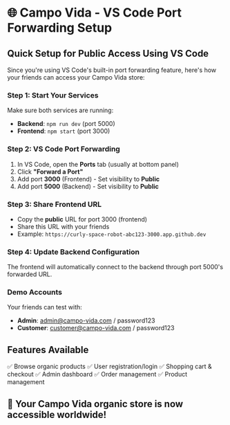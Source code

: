 # 🌐 Campo Vida - VS Code Port Forwarding Setup

## Quick Setup for Public Access Using VS Code

Since you're using VS Code's built-in port forwarding feature, here's how your friends can access your Campo Vida store:

### Step 1: Start Your Services
Make sure both services are running:
- **Backend**: `npm run dev` (port 5000)
- **Frontend**: `npm start` (port 3000)

### Step 2: VS Code Port Forwarding
1. In VS Code, open the **Ports** tab (usually at bottom panel)
2. Click **"Forward a Port"** 
3. Add port **3000** (Frontend) - Set visibility to **Public**
4. Add port **5000** (Backend) - Set visibility to **Public**

### Step 3: Share Frontend URL
- Copy the **public** URL for port 3000 (frontend)
- Share this URL with your friends
- Example: `https://curly-space-robot-abc123-3000.app.github.dev`

### Step 4: Update Backend Configuration
The frontend will automatically connect to the backend through port 5000's forwarded URL.

### Demo Accounts
Your friends can test with:
- **Admin**: admin@campo-vida.com / password123
- **Customer**: customer@campo-vida.com / password123

## Features Available
✅ Browse organic products
✅ User registration/login
✅ Shopping cart & checkout
✅ Admin dashboard
✅ Order management
✅ Product management

## 🎉 Your Campo Vida organic store is now accessible worldwide!
